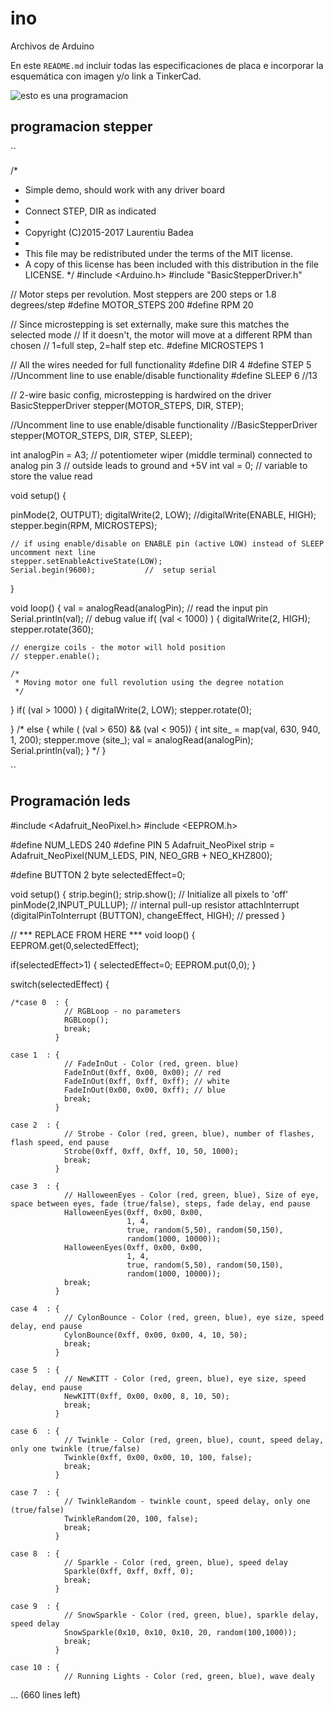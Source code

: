 # ino
Archivos de Arduino 

En este `README.md` incluir todas las especificaciones de placa e incorporar la esquemática con imagen y/o link a TinkerCad.

![esto es una programacion](https://repository-images.githubusercontent.com/489810453/7d56fa02-4adc-4528-b402-ade327c39123)

## programacion stepper

``

/*
 * Simple demo, should work with any driver board
 *
 * Connect STEP, DIR as indicated
 *
 * Copyright (C)2015-2017 Laurentiu Badea
 *
 * This file may be redistributed under the terms of the MIT license.
 * A copy of this license has been included with this distribution in the file LICENSE.
 */
#include <Arduino.h>
#include "BasicStepperDriver.h"

// Motor steps per revolution. Most steppers are 200 steps or 1.8 degrees/step
#define MOTOR_STEPS 200
#define RPM 20

// Since microstepping is set externally, make sure this matches the selected mode
// If it doesn't, the motor will move at a different RPM than chosen
// 1=full step, 2=half step etc.
#define MICROSTEPS 1

// All the wires needed for full functionality
#define DIR 4
#define STEP 5
//Uncomment line to use enable/disable functionality
#define SLEEP 6 //13

// 2-wire basic config, microstepping is hardwired on the driver
BasicStepperDriver stepper(MOTOR_STEPS, DIR, STEP);

//Uncomment line to use enable/disable functionality
//BasicStepperDriver stepper(MOTOR_STEPS, DIR, STEP, SLEEP);

int analogPin = A3; // potentiometer wiper (middle terminal) connected to analog pin 3
                    // outside leads to ground and +5V
int val = 0;  // variable to store the value read

void setup() {

pinMode(2, OUTPUT);
digitalWrite(2, LOW);
  //digitalWrite(ENABLE, HIGH);
    stepper.begin(RPM, MICROSTEPS);
    
    // if using enable/disable on ENABLE pin (active LOW) instead of SLEEP uncomment next line
    stepper.setEnableActiveState(LOW);
    Serial.begin(9600);           //  setup serial
}

void loop() {
  val = analogRead(analogPin);  // read the input pin
  Serial.println(val);          // debug value
  if( (val < 1000) )
{
   digitalWrite(2, HIGH);
   stepper.rotate(360);

    

    // energize coils - the motor will hold position
    // stepper.enable();
  
    /*
     * Moving motor one full revolution using the degree notation
     */
    
}
 if( (val > 1000) )
{
digitalWrite(2, LOW);
stepper.rotate(0);

}
/*
else {
   while ( (val > 650) && (val < 905))
{
 int site_ = map(val, 630, 940, 1, 200);
  stepper.move (site_);
  val = analogRead(analogPin);
  Serial.println(val);
}
*/
}


``

## Programación leds 
  
  
  #include <Adafruit_NeoPixel.h>
#include <EEPROM.h>

#define NUM_LEDS 240 
#define PIN 5 
Adafruit_NeoPixel strip = Adafruit_NeoPixel(NUM_LEDS, PIN, NEO_GRB + NEO_KHZ800);

#define BUTTON 2
byte selectedEffect=0;

void setup()
{
  strip.begin();
  strip.show(); // Initialize all pixels to 'off'
  pinMode(2,INPUT_PULLUP);  // internal pull-up resistor
  attachInterrupt (digitalPinToInterrupt (BUTTON), changeEffect, HIGH); // pressed
}

// *** REPLACE FROM HERE ***
void loop() { 
  EEPROM.get(0,selectedEffect); 
  
  if(selectedEffect>1) { 
    selectedEffect=0;
    EEPROM.put(0,0); 
  } 
  
  switch(selectedEffect) {
    
    /*case 0  : {
                // RGBLoop - no parameters
                RGBLoop();
                break;
              }

    case 1  : {
                // FadeInOut - Color (red, green. blue)
                FadeInOut(0xff, 0x00, 0x00); // red
                FadeInOut(0xff, 0xff, 0xff); // white 
                FadeInOut(0x00, 0x00, 0xff); // blue
                break;
              }
              
    case 2  : {
                // Strobe - Color (red, green, blue), number of flashes, flash speed, end pause
                Strobe(0xff, 0xff, 0xff, 10, 50, 1000);
                break;
              }

    case 3  : {
                // HalloweenEyes - Color (red, green, blue), Size of eye, space between eyes, fade (true/false), steps, fade delay, end pause
                HalloweenEyes(0xff, 0x00, 0x00, 
                              1, 4, 
                              true, random(5,50), random(50,150), 
                              random(1000, 10000));
                HalloweenEyes(0xff, 0x00, 0x00, 
                              1, 4, 
                              true, random(5,50), random(50,150), 
                              random(1000, 10000));
                break;
              }
              
    case 4  : {
                // CylonBounce - Color (red, green, blue), eye size, speed delay, end pause
                CylonBounce(0xff, 0x00, 0x00, 4, 10, 50);
                break;
              }
              
    case 5  : {
                // NewKITT - Color (red, green, blue), eye size, speed delay, end pause
                NewKITT(0xff, 0x00, 0x00, 8, 10, 50);
                break;
              }
              
    case 6  : {
                // Twinkle - Color (red, green, blue), count, speed delay, only one twinkle (true/false) 
                Twinkle(0xff, 0x00, 0x00, 10, 100, false);
                break;
              }
              
    case 7  : { 
                // TwinkleRandom - twinkle count, speed delay, only one (true/false)
                TwinkleRandom(20, 100, false);
                break;
              }
              
    case 8  : {
                // Sparkle - Color (red, green, blue), speed delay
                Sparkle(0xff, 0xff, 0xff, 0);
                break;
              }
               
    case 9  : {
                // SnowSparkle - Color (red, green, blue), sparkle delay, speed delay
                SnowSparkle(0x10, 0x10, 0x10, 20, random(100,1000));
                break;
              }
              
    case 10 : {
                // Running Lights - Color (red, green, blue), wave dealy
... (660 lines left)
   
   
   
   
   
   
   
